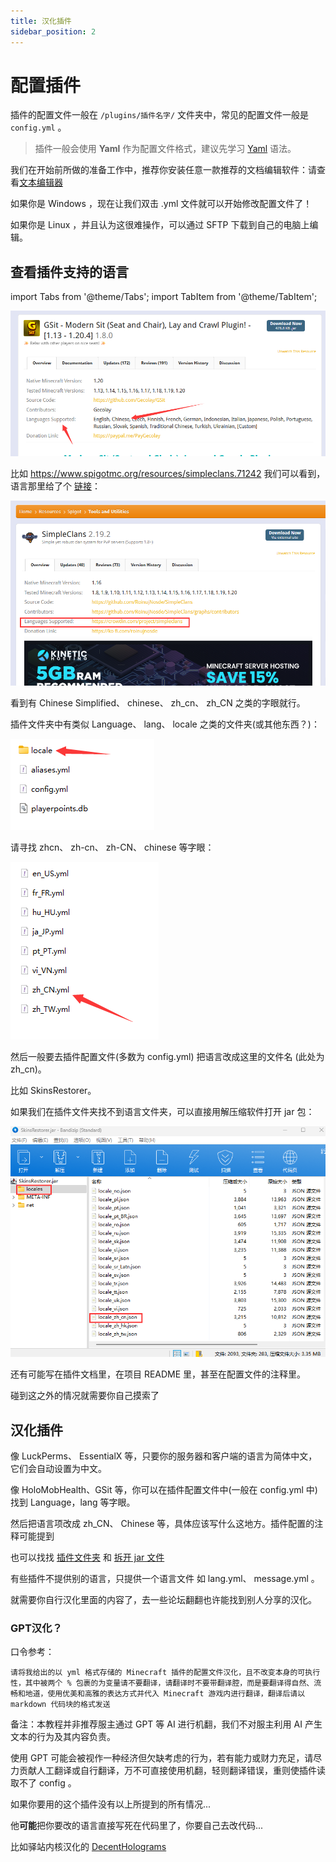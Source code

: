 ```yaml
---
title: 汉化插件
sidebar_position: 2
---
```


# 配置插件

插件的配置文件一般在 `/plugins/插件名字/` 文件夹中，常见的配置文件一般是 `config.yml` 。

> 插件一般会使用 **Yaml** 作为配置文件格式，建议先学习 [Yaml](/docs-java/advance/YAML/YAML.md) 语法。

我们在开始前所做的准备工作中，推荐你安装任意一款推荐的文档编辑软件：请查看[文本编辑器](https://nitwikit.yizhan.wiki/preparation/text-editor)

如果你是 Windows ，现在让我们双击 .yml 文件就可以开始修改配置文件了！

如果你是 Linux ，并且认为这很难操作，可以通过 SFTP 下载到自己的电脑上编辑。

## 查看插件支持的语言

import Tabs from '@theme/Tabs';
import TabItem from '@theme/TabItem';

<Tabs queryString="plugin-language">
<TabItem value="spigotmc" label="SpigotMC">

![](_images/查看语言-spigotmc.png)

</TabItem>

<TabItem value="crowdin" label="Crowdin">

比如 https://www.spigotmc.org/resources/simpleclans.71242 我们可以看到，语言那里给了个 [链接](https://crowdin.com/project/simpleclans)：

![](_images/查看语言-crowdin.png)

看到有 Chinese Simplified、 chinese、 zh_cn、 zh_CN 之类的字眼就行。

</TabItem>

<TabItem value="folder" label="插件文件夹">

插件文件夹中有类似 Language、 lang、 locale 之类的文件夹(或其他东西？)：

![](_images/查看语言-1.png)

请寻找 zhcn、 zh-cn、 zh-CN、 chinese 等字眼：

![](_images/查看语言-2.png)

然后一般要去插件配置文件(多数为 config.yml) 把语言改成这里的文件名 (此处为 zh_cn)。

</TabItem>

<TabItem value="jar" label="拆开 jar 文件">

比如 SkinsRestorer。

如果我们在插件文件夹找不到语言文件夹，可以直接用解压缩软件打开 jar 包：

![](_images/查看语言-拆开jar.png)

还有可能写在插件文档里，在项目 README 里，甚至在配置文件的注释里。

碰到这之外的情况就需要你自己摸索了

</TabItem>
</Tabs>

## 汉化插件

<Tabs queryString="plugin-language-cn">
<TabItem value="DIY" label="插件自己动♂">

像 LuckPerms、 EssentialX 等，只要你的服务器和客户端的语言为简体中文，它们会自动设置为中文。

</TabItem>

<TabItem value="config" label="配置文件改语言">

像 HoloMobHealth、GSit 等，你可以在插件配置文件中(一般在 config.yml 中)找到 Language，lang 等字眼。

然后把语言项改成 zh_CN、 Chinese 等，具体应该写什么这地方。插件配置的注释可能提到

也可以找找 [插件文件夹](https://nitwikit.yizhan.wiki/Java/process/plugin/more/plugin-config?plugin-language=folder) 和 [拆开 jar 文件](https://nitwikit.yizhan.wiki/Java/process/plugin/more/plugin-config?plugin-language=jar)

</TabItem>

<TabItem value="your" label="自行汉化">

有些插件不提供别的语言，只提供一个语言文件 如 lang.yml、 message.yml 。

就需要你自行汉化里面的内容了，去一些论坛翻翻也许能找到别人分享的汉化。

### GPT汉化？

口令参考：

<!--markdownlint-disable line-length-->

```text
请将我给出的以 yml 格式存储的 Minecraft 插件的配置文件汉化，且不改变本身的可执行性，其中被两个 % 包裹的为变量请不要翻译，请翻译时不要带翻译腔，而是要翻译得自然、流畅和地道，使用优美和高雅的表达方式并代入 Minecraft 游戏内进行翻译，翻译后请以 markdown 代码块的格式发送
```

<!--markdownlint-enable line-length-->

备注：本教程并非推荐服主通过 GPT 等 AI 进行机翻，我们不对服主利用 AI 产生文本的行为及其内容负责。

使用 GPT 可能会被视作一种经济但欠缺考虑的行为，若有能力或财力充足，请尽力贡献人工翻译或自行翻译，万不可直接使用机翻，轻则翻译错误，重则使插件读取不了 config 。

</TabItem>

<TabItem value="core" label="内核汉化">

如果你要用的这个插件没有以上所提到的所有情况...

他**可能**把你要改的语言直接写死在代码里了，你要自己去改代码...

比如驿站内核汉化的 [DecentHolograms](/docs-java/process/plugin/other/Holograms/DecentHolograms.md)

</TabItem>
</Tabs>
